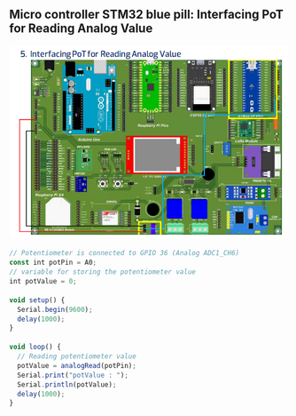 ## Micro controller STM32 blue pill: Interfacing PoT for Reading Analog Value

<img src="../../images/stm32/5.png" width="700">

```js
// Potentiometer is connected to GPIO 36 (Analog ADC1_CH6)
const int potPin = A0;
// variable for storing the potentiometer value
int potValue = 0;

void setup() {
  Serial.begin(9600);
  delay(1000);
}

void loop() {
  // Reading potentiometer value
  potValue = analogRead(potPin);
  Serial.print("potValue : ");
  Serial.println(potValue);
  delay(1000);
}
```
